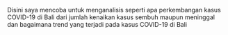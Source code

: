 Disini saya mencoba untuk menganalisis seperti apa perkembangan kasus COVID-19 di Bali dari jumlah kenaikan kasus sembuh maupun meninggal dan bagaimana trend yang terjadi pada kasus COVID-19 di Bali
